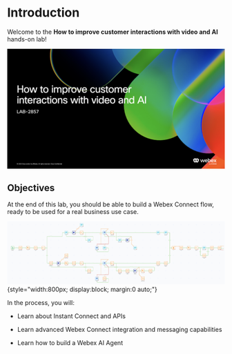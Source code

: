 # Introduction

Welcome to the **How to improve customer interactions with video and AI** hands-on lab!

![Session Details](images/intro.png)

## Objectives

At the end of this lab, you should be able to build a Webex Connect flow, ready to be used for a real business use case.

![Webex Connect Flow](images/flow-final-2025.png){style="width:800px; display:block; margin:0 auto;"}

In the process, you will:

- Learn about Instant Connect and APIs

- Learn advanced Webex Connect integration and messaging capabilities

- Learn how to build a Webex AI Agent
